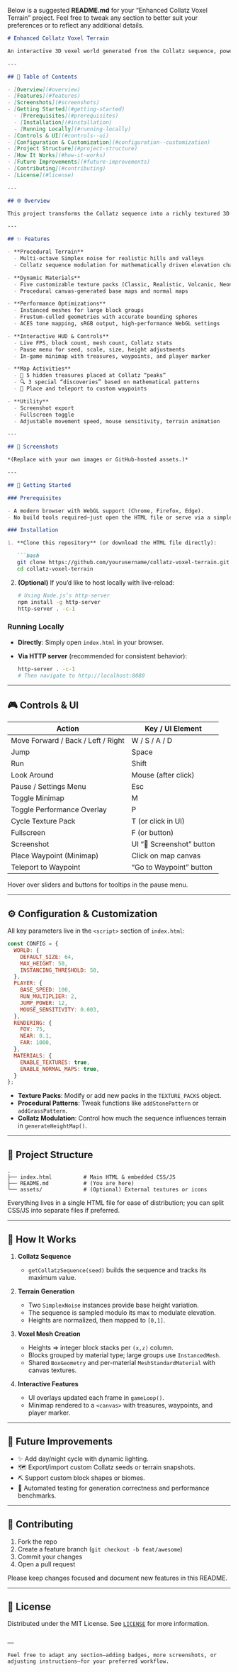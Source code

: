 Below is a suggested **README.md** for your “Enhanced Collatz Voxel Terrain” project. Feel free to tweak any section to better suit your preferences or to reflect any additional details.

````markdown
# Enhanced Collatz Voxel Terrain

An interactive 3D voxel world generated from the Collatz sequence, powered by Three.js and procedural noise. Explore infinite mathematical landscapes, hunt for hidden treasures, and uncover special “discoveries” as you traverse terrain shaped by one of mathematics’ most curious sequences.

---

## 📖 Table of Contents

- [Overview](#overview)  
- [Features](#features)  
- [Screenshots](#screenshots)  
- [Getting Started](#getting-started)  
  - [Prerequisites](#prerequisites)  
  - [Installation](#installation)  
  - [Running Locally](#running-locally)  
- [Controls & UI](#controls--ui)  
- [Configuration & Customization](#configuration--customization)  
- [Project Structure](#project-structure)  
- [How It Works](#how-it-works)  
- [Future Improvements](#future-improvements)  
- [Contributing](#contributing)  
- [License](#license)  

---

## 🌐 Overview

This project transforms the Collatz sequence into a richly textured 3D voxel terrain. Each voxel’s height and material are influenced by both multi-octave simplex noise and the values from a user-specified Collatz sequence “seed.” Enhanced UI overlays, a minimap, and interactive features (treasures, discoveries, waypoints) turn mathematical exploration into a playful experience.

---

## ✨ Features

- **Procedural Terrain**  
  - Multi-octave Simplex noise for realistic hills and valleys  
  - Collatz sequence modulation for mathematically driven elevation changes  

- **Dynamic Materials**  
  - Five customizable texture packs (Classic, Realistic, Volcanic, Neon, Crystal)  
  - Procedural canvas-generated base maps and normal maps  

- **Performance Optimizations**  
  - Instanced meshes for large block groups  
  - Frustum-culled geometries with accurate bounding spheres  
  - ACES tone mapping, sRGB output, high-performance WebGL settings  

- **Interactive HUD & Controls**  
  - Live FPS, block count, mesh count, Collatz stats  
  - Pause menu for seed, scale, size, height adjustments  
  - In-game minimap with treasures, waypoints, and player marker  

- **Map Activities**  
  - 🎯 5 hidden treasures placed at Collatz “peaks”  
  - 🔍 3 special “discoveries” based on mathematical patterns  
  - 📍 Place and teleport to custom waypoints  

- **Utility**  
  - Screenshot export  
  - Fullscreen toggle  
  - Adjustable movement speed, mouse sensitivity, terrain animation  

---

## 📸 Screenshots

*(Replace with your own images or GitHub-hosted assets.)*

---

## 🚀 Getting Started

### Prerequisites

- A modern browser with WebGL support (Chrome, Firefox, Edge).  
- No build tools required—just open the HTML file or serve via a simple HTTP server.

### Installation

1. **Clone this repository** (or download the HTML file directly):

   ```bash
   git clone https://github.com/yourusername/collatz-voxel-terrain.git
   cd collatz-voxel-terrain
````

2. **(Optional)** If you’d like to host locally with live-reload:

   ```bash
   # Using Node.jsʼs http-server
   npm install -g http-server
   http-server . -c-1
   ```

### Running Locally

* **Directly**:
  Simply open `index.html` in your browser.

* **Via HTTP server** (recommended for consistent behavior):

  ```bash
  http-server . -c-1
  # Then navigate to http://localhost:8080
  ```

---

## 🎮 Controls & UI

| Action                             | Key / UI Element          |
| ---------------------------------- | ------------------------- |
| Move Forward / Back / Left / Right | W / S / A / D             |
| Jump                               | Space                     |
| Run                                | Shift                     |
| Look Around                        | Mouse (after click)       |
| Pause / Settings Menu              | Esc                       |
| Toggle Minimap                     | M                         |
| Toggle Performance Overlay         | P                         |
| Cycle Texture Pack                 | T (or click in UI)        |
| Fullscreen                         | F (or button)             |
| Screenshot                         | UI “📸 Screenshot” button |
| Place Waypoint (Minimap)           | Click on map canvas       |
| Teleport to Waypoint               | “Go to Waypoint” button   |

Hover over sliders and buttons for tooltips in the pause menu.

---

## ⚙️ Configuration & Customization

All key parameters live in the `<script>` section of `index.html`:

```js
const CONFIG = {
  WORLD: {
    DEFAULT_SIZE: 64,
    MAX_HEIGHT: 50,
    INSTANCING_THRESHOLD: 50,
  },
  PLAYER: {
    BASE_SPEED: 100,
    RUN_MULTIPLIER: 2,
    JUMP_POWER: 12,
    MOUSE_SENSITIVITY: 0.003,
  },
  RENDERING: {
    FOV: 75,
    NEAR: 0.1,
    FAR: 1000,
  },
  MATERIALS: {
    ENABLE_TEXTURES: true,
    ENABLE_NORMAL_MAPS: true,
  }
};
```

* **Texture Packs**: Modify or add new packs in the `TEXTURE_PACKS` object.
* **Procedural Patterns**: Tweak functions like `addStonePattern` or `addGrassPattern`.
* **Collatz Modulation**: Control how much the sequence influences terrain in `generateHeightMap()`.

---

## 📂 Project Structure

```
.
├── index.html          # Main HTML & embedded CSS/JS
├── README.md           # (You are here)
└── assets/             # (Optional) External textures or icons
```

Everything lives in a single HTML file for ease of distribution; you can split CSS/JS into separate files if preferred.

---

## 🧠 How It Works

1. **Collatz Sequence**

   * `getCollatzSequence(seed)` builds the sequence and tracks its maximum value.

2. **Terrain Generation**

   * Two `SimplexNoise` instances provide base height variation.
   * The sequence is sampled modulo its max to modulate elevation.
   * Heights are normalized, then mapped to `[0,1]`.

3. **Voxel Mesh Creation**

   * Heights ⇒ integer block stacks per `(x,z)` column.
   * Blocks grouped by material type; large groups use `InstancedMesh`.
   * Shared `BoxGeometry` and per-material `MeshStandardMaterial` with canvas textures.

4. **Interactive Features**

   * UI overlays updated each frame in `gameLoop()`.
   * Minimap rendered to a `<canvas>` with treasures, waypoints, and player marker.

---

## 🔭 Future Improvements

* ✨ Add day/night cycle with dynamic lighting.
* 🗺️ Export/import custom Collatz seeds or terrain snapshots.
* ⛏️ Support custom block shapes or biomes.
* 🤖 Automated testing for generation correctness and performance benchmarks.

---

## 🤝 Contributing

1. Fork the repo
2. Create a feature branch (`git checkout -b feat/awesome`)
3. Commit your changes
4. Open a pull request

Please keep changes focused and document new features in this README.

---

## 📄 License

Distributed under the MIT License. See [`LICENSE`](LICENSE) for more information.

```

––

Feel free to adapt any section—adding badges, more screenshots, or adjusting instructions—for your preferred workflow.
```
